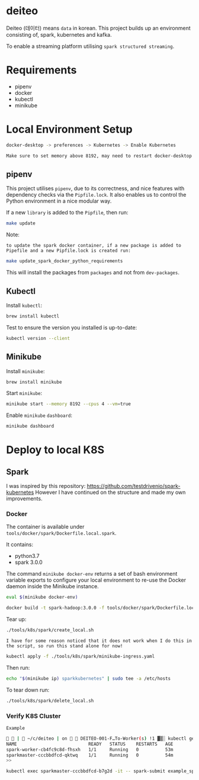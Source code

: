 # deiteo

Deiteo (데이터) means `data` in korean. This project builds up an environment consisting of, spark,
kubernetes and kafka.

To enable a streaming platform utilising `spark structured streaming`.

# Requirements

* pipenv
* docker
* kubectl
* minikube

# Local Environment Setup

```bash
docker-desktop -> preferences -> Kubernetes -> Enable Kubernetes

Make sure to set memory above 8192, may need to restart docker-desktop
```

## pipenv

This project utilises `pipenv`, due to its correctness, and nice features with dependency checks
via the `Pipfile.lock`. It also enables us to control the Python environment in a nice modular
way.

If a new `library` is added to the `Pipfile`, then run:

```bash
make update
```

Note:

`to update the spark docker container, if a new package is added to Pipefile and a new Pipfile.lock is created run:`

```bash
make update_spark_docker_python_requirements
```

This will install the packages from `packages` and not from `dev-packages`.

## Kubectl

Install `kubectl`:
```bash
brew install kubectl
```

Test to ensure the version you installed is up-to-date:
```bash
kubectl version --client
```

## Minikube

Install `minikube`:
```bash
brew install minikube
```

Start `minikube`:
```bash
minikube start --memory 8192 --cpus 4 --vm=true
```

Enable `minikube` `dashboard`:
```bash
minikube dashboard
```

# Deploy to local K8S

## Spark

I was inspired by this repository: https://github.com/testdrivenio/spark-kubernetes
However I have continued on the structure and made my own improvements.

### Docker

The container is available under `tools/docker/spark/Dockerfile.local.spark`.

It contains:

* python3.7
* spark 3.0.0

The command `minikube docker-env` returns a set of bash environment variable exports to configure
your local environment to re-use the Docker daemon inside the Minikube instance.
```bash
eval $(minikube docker-env)
```

```bash
docker build -t spark-hadoop:3.0.0 -f tools/docker/spark/Dockerfile.local.spark .
```

Tear up:
```bash
./tools/k8s/spark/create_local.sh
```

`I have for some reason noticed that it does not work when I do this in the script, so run this
stand alone for now!`

```bash
kubectl apply -f ./tools/k8s/spark/minikube-ingress.yaml
```

Then run:

```bash
echo "$(minikube ip) sparkkubernetes" | sudo tee -a /etc/hosts
```

To tear down run:
```bash
./tools/k8s/spark/delete_local.sh
```

### Verify K8S Cluster

`Example`

```bash
  |  ~/c/deiteo | on   DEITEO-001-F…To-Worker(s) !1 ▓▒░ kubectl get pods
NAME                           READY   STATUS    RESTARTS   AGE
spark-worker-cb4fc9c8d-fhsxh   1/1     Running   0          53m
sparkmaster-cccbbdfcd-qktwq    1/1     Running   0          54m
>>
```

```bash
kubectl exec sparkmaster-cccbbdfcd-b7g2d -it -- spark-submit example_spark.py
```
